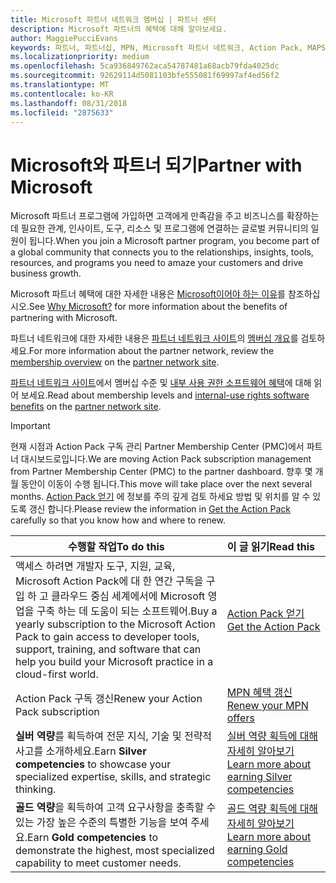 ```yaml
---
title: Microsoft 파트너 네트워크 멤버십 | 파트너 센터
description: Microsoft 파트너의 혜택에 대해 알아보세요.
author: MaggiePucciEvans
keywords: 파트너, 파트너십, MPN, Microsoft 파트너 네트워크, Action Pack, MAPS, Action Pack 구독, 혜택, MPN 혜택, 멤버십, 실버, 골드, 역량
ms.localizationpriority: medium
ms.openlocfilehash: 5ca936849762aca54787481a68acb79fda4025dc
ms.sourcegitcommit: 92629114d5081103bfe555081f69997af4ed56f2
ms.translationtype: MT
ms.contentlocale: ko-KR
ms.lasthandoff: 08/31/2018
ms.locfileid: "2875633"
---
```

# <a name="partner-with-microsoft"></a><span data-ttu-id="ae322-104">Microsoft와 파트너 되기</span><span class="sxs-lookup"><span data-stu-id="ae322-104">Partner with Microsoft</span></span>

<span data-ttu-id="ae322-105">Microsoft 파트너 프로그램에 가입하면 고객에게 만족감을 주고 비즈니스를 확장하는 데 필요한 관계, 인사이트, 도구, 리소스 및 프로그램에 연결하는 글로벌 커뮤니티의 일원이 됩니다.</span><span class="sxs-lookup"><span data-stu-id="ae322-105">When you join a Microsoft partner program, you become part of a global community that connects you to the relationships, insights, tools, resources, and programs you need to amaze your customers and drive business growth.</span></span> 

<span data-ttu-id="ae322-106">Microsoft 파트너 혜택에 대한 자세한 내용은 [Microsoft이어야 하는 이유](https://partner.microsoft.com/business-opportunities/why-microsoft)를 참조하십시오.</span><span class="sxs-lookup"><span data-stu-id="ae322-106">See [Why Microsoft?](https://partner.microsoft.com/business-opportunities/why-microsoft) for more information about the benefits of partnering with Microsoft.</span></span> 

<span data-ttu-id="ae322-107">파트너 네트워크에 대한 자세한 내용은 [파트너 네트워크 사이트](https://partner.microsoft.com)의 [멤버십 개요](https://partner.microsoft.com/membership)를 검토하세요.</span><span class="sxs-lookup"><span data-stu-id="ae322-107">For more information about the partner network, review the [membership overview](https://partner.microsoft.com/membership) on the [partner network site](https://partner.microsoft.com).</span></span> 

<span data-ttu-id="ae322-108"> [파트너 네트워크 사이트](https://partner.microsoft.com)에서 멤버십 수준 및 [내부 사용 권한 소프트웨어 혜택](https://partner.microsoft.com/membership/internal-use-software)에 대해 읽어 보세요.</span><span class="sxs-lookup"><span data-stu-id="ae322-108">Read about membership levels and [internal-use rights software benefits](https://partner.microsoft.com/membership/internal-use-software) on the [partner network site](https://partner.microsoft.com).</span></span> 

>[!IMPORTANT]
><span data-ttu-id="ae322-109">현재 시점과 Action Pack 구독 관리 Partner Membership Center (PMC)에서 파트너 대시보드로입니다.</span><span class="sxs-lookup"><span data-stu-id="ae322-109">We are moving Action Pack subscription management from Partner Membership Center (PMC) to the partner dashboard.</span></span> <span data-ttu-id="ae322-110">향후 몇 개월 동안이 이동이 수행 됩니다.</span><span class="sxs-lookup"><span data-stu-id="ae322-110">This move will take place over the next several months.</span></span> <span data-ttu-id="ae322-111">[Action Pack 얻기](mpn-get-action-pack.md) 에 정보를 주의 깊게 검토 하세요 방법 및 위치를 알 수 있도록 갱신 합니다.</span><span class="sxs-lookup"><span data-stu-id="ae322-111">Please review the information in [Get the Action Pack](mpn-get-action-pack.md) carefully so that you know how and where to renew.</span></span>  

|**<span data-ttu-id="ae322-112">수행할 작업</span><span class="sxs-lookup"><span data-stu-id="ae322-112">To do this</span></span>**   |**<span data-ttu-id="ae322-113">이 글 읽기</span><span class="sxs-lookup"><span data-stu-id="ae322-113">Read this</span></span>**   |
|-----------------|:---------------------------|
|<span data-ttu-id="ae322-114">액세스 하려면 개발자 도구, 지원, 교육, Microsoft Action Pack에 대 한 연간 구독을 구입 하 고 클라우드 중심 세계에서에 Microsoft 영업을 구축 하는 데 도움이 되는 소프트웨어.</span><span class="sxs-lookup"><span data-stu-id="ae322-114">Buy a yearly subscription to the Microsoft Action Pack to gain access to developer tools, support, training, and software that can help you build your Microsoft practice in a cloud-first world.</span></span> | [<span data-ttu-id="ae322-115">Action Pack 얻기</span><span class="sxs-lookup"><span data-stu-id="ae322-115">Get the Action Pack</span></span>](mpn-get-action-pack.md)|
|<span data-ttu-id="ae322-116">Action Pack 구독 갱신</span><span class="sxs-lookup"><span data-stu-id="ae322-116">Renew your Action Pack subscription</span></span>   |[<span data-ttu-id="ae322-117">MPN 혜택 갱신</span><span class="sxs-lookup"><span data-stu-id="ae322-117">Renew your MPN offers</span></span>](renew-mpn-offers.md)|
|<span data-ttu-id="ae322-118">**실버 역량**를 획득하여 전문 지식, 기술 및 전략적 사고를 소개하세요.</span><span class="sxs-lookup"><span data-stu-id="ae322-118">Earn **Silver competencies** to showcase your specialized expertise, skills, and strategic thinking.</span></span>|[<span data-ttu-id="ae322-119">실버 역량 획득에 대해 자세히 알아보기</span><span class="sxs-lookup"><span data-stu-id="ae322-119">Learn more about earning Silver competencies</span></span>](https://partner.microsoft.com/membership/competencies)|
|<span data-ttu-id="ae322-120">**골드 역량**을 획득하여 고객 요구사항을 충족할 수 있는 가장 높은 수준의 특별한 기능을 보여 주세요.</span><span class="sxs-lookup"><span data-stu-id="ae322-120">Earn **Gold competencies** to demonstrate the highest, most specialized capability to meet customer needs.</span></span> |[<span data-ttu-id="ae322-121">골드 역량 획득에 대해 자세히 알아보기</span><span class="sxs-lookup"><span data-stu-id="ae322-121">Learn more about earning Gold competencies</span></span>](https://partner.microsoft.com/membership/competencies)|




